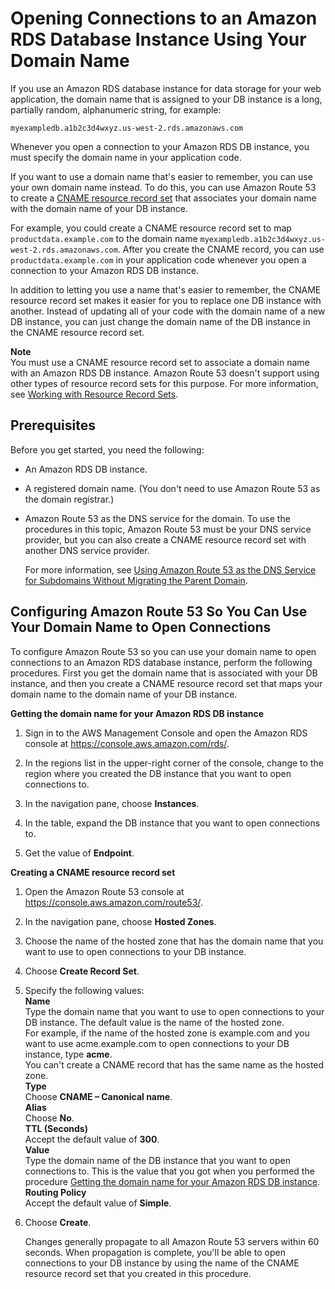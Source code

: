 # Opening Connections to an Amazon RDS Database Instance Using Your Domain Name<a name="routing-to-rds-db"></a>

If you use an Amazon RDS database instance for data storage for your web application, the domain name that is assigned to your DB instance is a long, partially random, alphanumeric string, for example:

`myexampledb.a1b2c3d4wxyz.us-west-2.rds.amazonaws.com`

Whenever you open a connection to your Amazon RDS DB instance, you must specify the domain name in your application code\. 

If you want to use a domain name that's easier to remember, you can use your own domain name instead\. To do this, you can use Amazon Route 53 to create a [CNAME resource record set](http://docs.aws.amazon.com/Route53/latest/DeveloperGuide/resource-record-sets-choosing-alias-non-alias.html) that associates your domain name with the domain name of your DB instance\.

For example, you could create a CNAME resource record set to map `productdata.example.com` to the domain name `myexampledb.a1b2c3d4wxyz.us-west-2.rds.amazonaws.com`\. After you create the CNAME record, you can use `productdata.example.com` in your application code whenever you open a connection to your Amazon RDS DB instance\.

In addition to letting you use a name that's easier to remember, the CNAME resource record set makes it easier for you to replace one DB instance with another\. Instead of updating all of your code with the domain name of a new DB instance, you can just change the domain name of the DB instance in the CNAME resource record set\.

**Note**  
You must use a CNAME resource record set to associate a domain name with an Amazon RDS DB instance\. Amazon Route 53 doesn't support using other types of resource record sets for this purpose\. For more information, see [Working with Resource Record Sets](rrsets-working-with.md)\.

## Prerequisites<a name="routing-to-rds-db-prerequisites"></a>

Before you get started, you need the following:

+ An Amazon RDS DB instance\.

+ A registered domain name\. \(You don't need to use Amazon Route 53 as the domain registrar\.\)

+ Amazon Route 53 as the DNS service for the domain\. To use the procedures in this topic, Amazon Route 53 must be your DNS service provider, but you can also create a CNAME resource record set with another DNS service provider\.

  For more information, see [Using Amazon Route 53 as the DNS Service for Subdomains Without Migrating the Parent Domain](creating-migrating.md)\.

## Configuring Amazon Route 53 So You Can Use Your Domain Name to Open Connections<a name="routing-to-rds-db-procedures"></a>

To configure Amazon Route 53 so you can use your domain name to open connections to an Amazon RDS database instance, perform the following procedures\. First you get the domain name that is associated with your DB instance, and then you create a CNAME resource record set that maps your domain name to the domain name of your DB instance\.

**Getting the domain name for your Amazon RDS DB instance**

1. Sign in to the AWS Management Console and open the Amazon RDS console at [https://console\.aws\.amazon\.com/rds/](https://console.aws.amazon.com/rds/)\.

1. In the regions list in the upper\-right corner of the console, change to the region where you created the DB instance that you want to open connections to\.

1. In the navigation pane, choose **Instances**\.

1. In the table, expand the DB instance that you want to open connections to\.

1. Get the value of **Endpoint**\.

**Creating a CNAME resource record set**

1. Open the Amazon Route 53 console at [https://console\.aws\.amazon\.com/route53/](https://console.aws.amazon.com/route53/)\.

1. In the navigation pane, choose **Hosted Zones**\.

1. Choose the name of the hosted zone that has the domain name that you want to use to open connections to your DB instance\.

1. Choose **Create Record Set**\.

1. Specify the following values:  
**Name**  
Type the domain name that you want to use to open connections to your DB instance\. The default value is the name of the hosted zone\.  
For example, if the name of the hosted zone is example\.com and you want to use acme\.example\.com to open connections to your DB instance, type **acme**\.  
You can't create a CNAME record that has the same name as the hosted zone\.  
**Type**  
Choose **CNAME – Canonical name**\.  
**Alias**  
Choose **No**\.  
**TTL \(Seconds\)**  
Accept the default value of **300**\.  
**Value**  
Type the domain name of the DB instance that you want to open connections to\. This is the value that you got when you performed the procedure [Getting the domain name for your Amazon RDS DB instance](#routing-to-rds-db-get-instance-domain-name-procedure)\.  
**Routing Policy**  
Accept the default value of **Simple**\.

1. Choose **Create**\.

   Changes generally propagate to all Amazon Route 53 servers within 60 seconds\. When propagation is complete, you'll be able to open connections to your DB instance by using the name of the CNAME resource record set that you created in this procedure\.